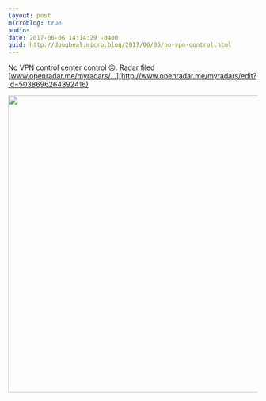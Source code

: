 ```yaml
---
layout: post
microblog: true
audio: 
date: 2017-06-06 14:14:29 -0400
guid: http://dougbeal.micro.blog/2017/06/06/no-vpn-control.html
---
```

No VPN control center control ☹️. Radar filed [www.openradar.me/myradars/...](http://www.openradar.me/myradars/edit?id=5038696264892416)

<img src="http://dougbeal.micro.blog/uploads/2017/cc4ca95fe9.jpg" width="600" height="600" style="height: auto" />
